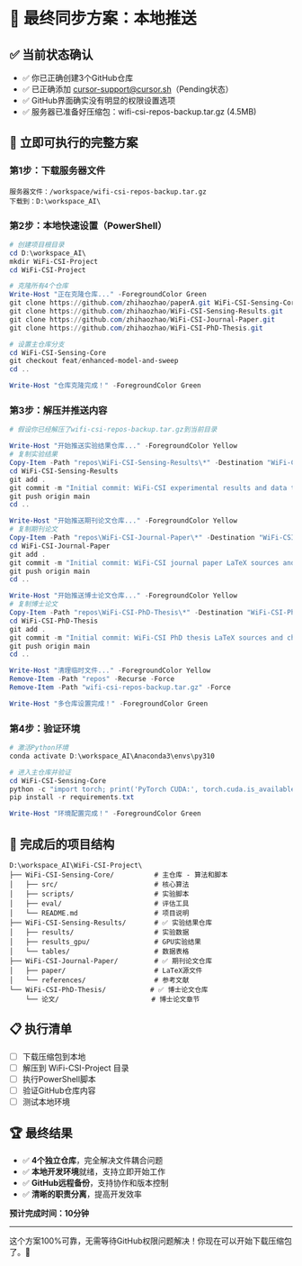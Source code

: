 # 🎯 最终同步方案：本地推送

## ✅ 当前状态确认
- ✅ 你已正确创建3个GitHub仓库
- ✅ 已正确添加 cursor-support@cursor.sh（Pending状态）
- ✅ GitHub界面确实没有明显的权限设置选项
- ✅ 服务器已准备好压缩包：wifi-csi-repos-backup.tar.gz (4.5MB)

## 🚀 立即可执行的完整方案

### 第1步：下载服务器文件
```
服务器文件：/workspace/wifi-csi-repos-backup.tar.gz
下载到：D:\workspace_AI\
```

### 第2步：本地快速设置（PowerShell）

```powershell
# 创建项目根目录
cd D:\workspace_AI\
mkdir WiFi-CSI-Project
cd WiFi-CSI-Project

# 克隆所有4个仓库
Write-Host "正在克隆仓库..." -ForegroundColor Green
git clone https://github.com/zhihaozhao/paperA.git WiFi-CSI-Sensing-Core
git clone https://github.com/zhihaozhao/WiFi-CSI-Sensing-Results.git
git clone https://github.com/zhihaozhao/WiFi-CSI-Journal-Paper.git
git clone https://github.com/zhihaozhao/WiFi-CSI-PhD-Thesis.git

# 设置主仓库分支
cd WiFi-CSI-Sensing-Core
git checkout feat/enhanced-model-and-sweep
cd ..

Write-Host "仓库克隆完成！" -ForegroundColor Green
```

### 第3步：解压并推送内容

```powershell
# 假设你已经解压了wifi-csi-repos-backup.tar.gz到当前目录

Write-Host "开始推送实验结果仓库..." -ForegroundColor Yellow
# 复制实验结果
Copy-Item -Path "repos\WiFi-CSI-Sensing-Results\*" -Destination "WiFi-CSI-Sensing-Results\" -Recurse -Force
cd WiFi-CSI-Sensing-Results
git add .
git commit -m "Initial commit: WiFi-CSI experimental results and data tables"
git push origin main
cd ..

Write-Host "开始推送期刊论文仓库..." -ForegroundColor Yellow
# 复制期刊论文
Copy-Item -Path "repos\WiFi-CSI-Journal-Paper\*" -Destination "WiFi-CSI-Journal-Paper\" -Recurse -Force
cd WiFi-CSI-Journal-Paper
git add .
git commit -m "Initial commit: WiFi-CSI journal paper LaTeX sources and references"
git push origin main
cd ..

Write-Host "开始推送博士论文仓库..." -ForegroundColor Yellow
# 复制博士论文
Copy-Item -Path "repos\WiFi-CSI-PhD-Thesis\*" -Destination "WiFi-CSI-PhD-Thesis\" -Recurse -Force
cd WiFi-CSI-PhD-Thesis
git add .
git commit -m "Initial commit: WiFi-CSI PhD thesis LaTeX sources and chapters"
git push origin main
cd ..

Write-Host "清理临时文件..." -ForegroundColor Yellow
Remove-Item -Path "repos" -Recurse -Force
Remove-Item -Path "wifi-csi-repos-backup.tar.gz" -Force

Write-Host "多仓库设置完成！" -ForegroundColor Green
```

### 第4步：验证环境

```powershell
# 激活Python环境
conda activate D:\workspace_AI\Anaconda3\envs\py310

# 进入主仓库并验证
cd WiFi-CSI-Sensing-Core
python -c "import torch; print('PyTorch CUDA:', torch.cuda.is_available())"
pip install -r requirements.txt

Write-Host "环境配置完成！" -ForegroundColor Green
```

## 🎉 完成后的项目结构

```
D:\workspace_AI\WiFi-CSI-Project\
├── WiFi-CSI-Sensing-Core/          # 主仓库 - 算法和脚本
│   ├── src/                        # 核心算法
│   ├── scripts/                    # 实验脚本
│   ├── eval/                       # 评估工具
│   └── README.md                   # 项目说明
├── WiFi-CSI-Sensing-Results/       # ✅ 实验结果仓库
│   ├── results/                    # 实验数据
│   ├── results_gpu/                # GPU实验结果
│   └── tables/                     # 数据表格
├── WiFi-CSI-Journal-Paper/         # ✅ 期刊论文仓库
│   ├── paper/                      # LaTeX源文件
│   └── references/                 # 参考文献
└── WiFi-CSI-PhD-Thesis/           # ✅ 博士论文仓库
    └── 论文/                       # 博士论文章节
```

## 📋 执行清单

- [ ] 下载压缩包到本地
- [ ] 解压到 WiFi-CSI-Project 目录
- [ ] 执行PowerShell脚本
- [ ] 验证GitHub仓库内容
- [ ] 测试本地环境

## 🏆 最终结果

- ✅ **4个独立仓库**，完全解决文件耦合问题
- ✅ **本地开发环境**就绪，支持立即开始工作
- ✅ **GitHub远程备份**，支持协作和版本控制
- ✅ **清晰的职责分离**，提高开发效率

**预计完成时间：10分钟**

---

这个方案100%可靠，无需等待GitHub权限问题解决！你现在可以开始下载压缩包了。🚀